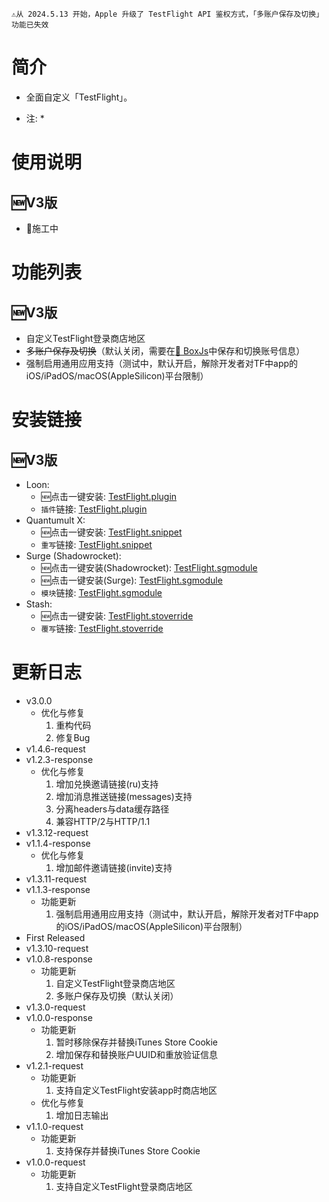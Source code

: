 ```
⚠️从 2024.5.13 开始，Apple 升级了 TestFlight API 鉴权方式，「多账户保存及切换」功能已失效
```

# 简介
  * 全面自定义「TestFlight」。

  * 注:
    * 

# 使用说明
## 🆕V3版
* 🚧施工中

# 功能列表
## 🆕V3版
  * 自定义TestFlight登录商店地区
  * ~~多账户保存及切换~~（默认关闭，需要在[🧰 BoxJs](./🧰-BoxJs)中保存和切换账号信息）
  * 强制启用通用应用支持（测试中，默认开启，解除开发者对TF中app的iOS/iPadOS/macOS(AppleSilicon)平台限制）

# 安装链接
## 🆕V3版
  * Loon:
    * 🆕点击一键安装: [TestFlight.plugin](https://api.boxjs.app/loon/import?plugin=https://github.com/VirgilClyne/iRingo/raw/main/plugin/TestFlight.plugin " iRingo: ✈ TestFlight") 
    * `插件`链接: [TestFlight.plugin](../raw/main/plugin/TestFlight.plugin " iRingo: ✈ TestFlight")
  * Quantumult X:
    * 🆕点击一键安装: [TestFlight.snippet](https://api.boxjs.app/quanx/add-resource?remote-resource=%7B%22rewrite_remote%22%3A%5B%22https%3A%2F%2Fgithub.com%2FVirgilClyne%2FiRingo%2Fraw%2Fmain%2Fsnippet%2FTestFlight.snippet%2Ctag%3D%EF%A3%BF%20iRingos%3A%20TestFlight%22%5D%7D " iRingo: ✈ TestFlight")
    * `重写`链接: [TestFlight.snippet](../raw/main/snippet/TestFlight.snippet " iRingo: ✈ TestFlight")
  * Surge (Shadowrocket):
    * 🆕点击一键安装(Shadowrocket): [TestFlight.sgmodule](https://api.boxjs.app/shadowrocket/install?module=https://github.com/VirgilClyne/iRingo/raw/main/sgmodule/TestFlight.sgmodule " iRingo: ✈ TestFlight")
    * 🆕点击一键安装(Surge): [TestFlight.sgmodule](https://api.boxjs.app/surge/install-module?url=https://github.com/VirgilClyne/iRingo/raw/main/sgmodule/TestFlight.sgmodule " iRingo: ✈ TestFlight")
    * `模块`链接: [TestFlight.sgmodule](../raw/main/sgmodule/TestFlight.sgmodule " iRingo: ✈ TestFlight")
  * Stash:
    * 🆕点击一键安装: [TestFlight.stoverride](https://link.stash.ws/install-override/github.com/VirgilClyne/iRingo/raw/main/stoverride/TestFlight.stoverride " iRingo: ✈ TestFlight")
    * `覆写`链接: [TestFlight.stoverride](../raw/main/stoverride/TestFlight.stoverride " iRingo: ✈ TestFlight")

# 更新日志
  * v3.0.0
    * 优化与修复
      1. 重构代码
      2. 修复Bug
  * v1.4.6-request
  * v1.2.3-response
    * 优化与修复
      1. 增加兑换邀请链接(ru)支持
      2. 增加消息推送链接(messages)支持
      3. 分离headers与data缓存路径
      4. 兼容HTTP/2与HTTP/1.1
  * v1.3.12-request
  * v1.1.4-response
    * 优化与修复
      1. 增加邮件邀请链接(invite)支持
  * v1.3.11-request
  * v1.1.3-response
    * 功能更新
      1. 强制启用通用应用支持（测试中，默认开启，解除开发者对TF中app的iOS/iPadOS/macOS(AppleSilicon)平台限制）
  * First Released
  * v1.3.10-request
  * v1.0.8-response
    * 功能更新
      1. 自定义TestFlight登录商店地区
      2. 多账户保存及切换（默认关闭）
  * v1.3.0-request
  * v1.0.0-response
    * 功能更新
      1. 暂时移除保存并替换iTunes Store Cookie
      2. 增加保存和替换账户UUID和重放验证信息
  * v1.2.1-request
    * 功能更新
      1. 支持自定义TestFlight安装app时商店地区
    * 优化与修复
      1. 增加日志输出
  * v1.1.0-request
    * 功能更新
      1. 支持保存并替换iTunes Store Cookie
  * v1.0.0-request
    * 功能更新
      1. 支持自定义TestFlight登录商店地区
